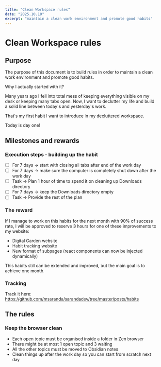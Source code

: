 ```yaml
---
title: "Clean Workspace rules"
date: "2025.10.10"
excerpt: "maintain a clean work environment and promote good habits"
---
```


# Clean Workspace rules

## Purpose
The purpose of this document is to build rules in order to maintain a clean work environment and promote good habits.

Why I actually started with it? 

Many years ago I fell into total mess of keeping everything visible on my desk or keeping many tabs open.
Now, I want to declutter my life and build a solid line between today's and yesterday's work.

That's my first habit I want to introduce in my decluttered workspace. 

Today is day one!

## Milestones and rewards

### Execution steps - building up the habit
- [ ] For 7 days -> start with closing all tabs after end of the work day
- [ ] For 7 days -> make sure the computer is completely shut down after the work day
- [ ] Task -> Plan 1 hour of time to spend it on cleaning up Downloads directory
- [ ] For 7 days -> keep the Downloads directory empty
- [ ] Task -> Provide the rest of the plan

### The reward
If I manage to work on this habits for the next month with 90% of success rate, I will be approved to reserve 3 hours for one of these improvements to my website:
- Digital Garden website
- Habit tracking website
- New format of subpages (react components can now be injected dynamically)

This habits still can be extended and improved, but the main goal is to achieve one month.

### Tracking
Track it here: https://github.com/msaranda/sarandadev/tree/master/posts/habits

## The rules

### Keep the browser clean
- Each open topic must be organised inside a folder in Zen browser
- There might be at most 1 open topic and 3 waiting
- All the other topics must be moved to Obsidian notes
- Clean things up after the work day so you can start from scratch next day
